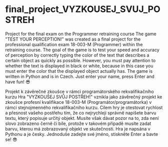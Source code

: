 # final_project_VYZKOUSEJ_SVUJ_POSTREH

Project for the final exam on the Programmer retraining course
The game "TEST YOUR PERCEPTION!" was created as a final project for the professional qualification exam 18-003-M (Programmer) within the retraining course.
The goal of the game is to test your speed and accuracy of perception by correctly typing the color of the text that describes a certain object as quickly as possible. However, you must pay attention to whether the text is displayed in black or white, because in this case you must enter the color that the displayed object actually has.
The game is written in Python and is in Czech. Just enter your name, press Enter and have fun! 😎

Projekt k závěrečné zkoušce v rámci programátorského rekvalifikačního kurzu
Hra "VYZKOUŠEJ SVŮJ POSTŘEH!" vznikla jako závěrečný projekt ke zkoušce profesní kvalifikace 18-003-M (Programátor/programátorka) v rámci stejnojmenného rekvalifikačního kurzu.
Cílem hry je otestovat rychlost a přesnost vašeho postřehu tím, že co nejrychleji správně napíšete barvu textu, který popisuje určitý objekt. Musíte však dávat pozor na to, zda není slovo zobrazeno černě či bíle, protože v takovém případě musíte zadat barvu, kterou má zobrazovaný objekt ve skutečnosti.
Hra je napsána v Pythonu a je česky. Jednoduše zadejte své jméno, stiskněte Enter a bavte se! 😎
